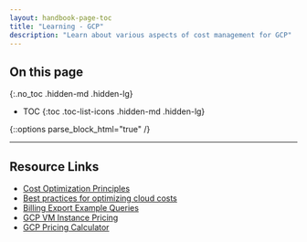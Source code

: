 ```yaml
---
layout: handbook-page-toc
title: "Learning - GCP"
description: "Learn about various aspects of cost management for GCP"
---
```



## On this page
{:.no_toc .hidden-md .hidden-lg}

- TOC
{:toc .toc-list-icons .hidden-md .hidden-lg}

{::options parse_block_html="true" /}

----

## Resource Links
- [Cost Optimization Principles](https://cloud.google.com/blog/topics/cost-management/principles-of-cloud-cost-optimization)
- [Best practices for optimizing cloud costs](https://cloud.google.com/blog/products/gcp/best-practices-for-optimizing-your-cloud-costs)
- [Billing Export Example Queries](https://cloud.google.com/billing/docs/how-to/bq-examples#return_the_total_costs_on_an_invoice)
- [GCP VM Instance Pricing](https://cloud.google.com/compute/vm-instance-pricing)
- [GCP Pricing Calculator](https://cloud.google.com/products/calculator)
